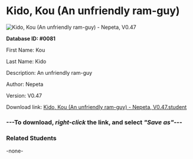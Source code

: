 # Kido, Kou (An unfriendly ram-guy)

<img src="../../Files/Images/Kido, Kou (An unfriendly ram-guy).png" title="Kido, Kou (An unfriendly ram-guy) - Nepeta, V0.47">

**Database ID: #0081**

First Name: Kou

Last Name: Kido

Description: An unfriendly ram-guy

Author: Nepeta

Version: V0.47

Download link: <a href="https://raw.githubusercontent.com/Arbiter1223/Daigaku-Gurashi-Custom-Students/master/Files/Student%20Files/Kido%2C%20Kou%20(An%20unfriendly%20ram-guy)%20-%20Nepeta%2C%20V0.47.student">Kido, Kou (An unfriendly ram-guy) - Nepeta, V0.47.student</a>

### ---**To download, _right-click_ the link, and select _"Save as"_**---

### Related Students

-none-
